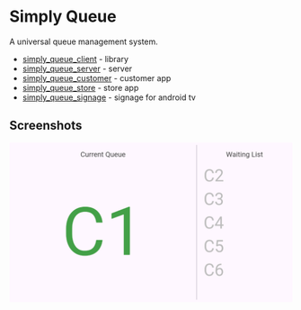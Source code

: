 # Simply Queue

A universal queue management system.

 * [simply_queue_client](/simply_queue_client/) - library
 * [simply_queue_server](/simply_queue_server/) - server
 * [simply_queue_customer](/simply_queue_customer/) - customer app
 * [simply_queue_store](/simply_queue_store/) - store app
 * [simply_queue_signage](/simply_queue_signage/) - signage for android tv


 ## Screenshots

 ![](/screenshots/signage01.png)
 